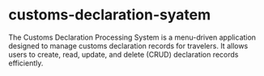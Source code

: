 # customs-declaration-syatem
The Customs Declaration Processing System is a menu-driven application designed to manage customs declaration records for travelers. It allows users to create, read, update, and delete (CRUD) declaration records efficiently. 
